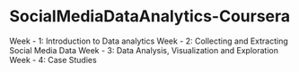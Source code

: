 # SocialMediaDataAnalytics-Coursera
Week - 1: Introduction to Data analytics
Week - 2: Collecting and Extracting Social Media Data
Week - 3: Data Analysis, Visualization and Exploration
Week - 4: Case Studies
